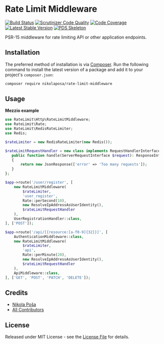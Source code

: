 # Rate Limit Middleware

[![Build Status](https://travis-ci.org/nikolaposa/rate-limit-middleware.svg?branch=master)](https://travis-ci.org/nikolaposa/rate-limit-middleware)
[![Scrutinizer Code Quality](https://scrutinizer-ci.com/g/nikolaposa/rate-limit-middleware/badges/quality-score.png?b=master)](https://scrutinizer-ci.com/g/nikolaposa/rate-limit-middleware/?branch=master)
[![Code Coverage](https://scrutinizer-ci.com/g/nikolaposa/rate-limit-middleware/badges/coverage.png?b=master)](https://scrutinizer-ci.com/g/nikolaposa/rate-limit-middleware/?branch=master)
[![Latest Stable Version](https://poser.pugx.org/nikolaposa/rate-limit-middleware/v/stable)](https://packagist.org/packages/nikolaposa/rate-limit-middleware)
[![PDS Skeleton](https://img.shields.io/badge/pds-skeleton-blue.svg)](https://github.com/php-pds/skeleton)


PSR-15 middleware for rate limiting API or other application endpoints.

## Installation

The preferred method of installation is via [Composer](http://getcomposer.org/). Run the following
command to install the latest version of a package and add it to your project's `composer.json`:

```bash
composer require nikolaposa/rate-limit-middleware
```

## Usage

**Mezzio example**

```php
use RateLimit\Http\RateLimitMiddleware;
use RateLimit\Rate;
use RateLimit\RedisRateLimiter;
use Redis;

$rateLimiter = new RedisRateLimiter(new Redis());

$rateLimitRequestHandler = new class implements RequestHandlerInterface {
   public function handle(ServerRequestInterface $request): ResponseInterface
   {
       return new JsonResponse(['error' => 'Too many requests']);
   }
};

$app->route('/user/register', [
    new RateLimitMiddleware(
        $rateLimiter,
        'user_register',
        Rate::perSecond(10),
        new ResolveIpAddressAsUserIdentity(),
        $rateLimitRequestHandler
    ),
    UserRegistrationHandler::class,
], ['POST']);

$app->route('/api/[{resource:[a-f0-9]{32}}]', [
    AuthenticationMiddleware::class,
    new RateLimitMiddleware(
        $rateLimiter,
        'api',
        Rate::perMinute(20),
        new ResolveIpAddressAsUserIdentity(),
        $rateLimitRequestHandler
    ),
    ApiMiddleware::class,
], ['GET', 'POST', 'PATCH', 'DELETE']);
```

## Credits

- [Nikola Poša][link-author]
- [All Contributors][link-contributors]

## License

Released under MIT License - see the [License File](LICENSE) for details.


[link-author]: https://github.com/nikolaposa
[link-contributors]: ../../contributors
